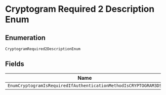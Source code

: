 
# Cryptogram Required 2 Description Enum

## Enumeration

`CryptogramRequired2DescriptionEnum`

## Fields

| Name |
|  --- |
| `EnumCryptogramIsRequiredIfAuthenticationMethodIsCRYPTOGRAM3DS` |


